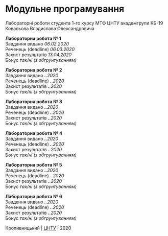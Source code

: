 ﻿# Модульне програмування
Лабораторні роботи студента 1-го курсу МТФ ЦНТУ академгрупи KБ-19 Ковальова Владислава Олександровича

<b>Лабораторна робота № 1</b><br>
Завдання видано <i>06.02.2020</i><br>
Реченець (deadline) <i>06.03.2020</i><br>
Захист результатів <i>13.04.2020</i><br> 
Бонус <i>так/ні (з обгрунтуванням)</i><br>

<b>Лабораторна робота № 2</b><br>
Завдання видано <i>__.__.2020</i><br>
Реченець (deadline) <i>__.__.2020</i><br>
Захист результатів <i>__.__.2020</i><br> 
Бонус <i>так/ні (з обгрунтуванням)</i><br>

<b>Лабораторна робота № 3</b><br>
Завдання видано <i>__.__.2020</i><br>
Реченець (deadline) <i>__.__.2020</i><br>
Захист результатів <i>__.__.2020</i><br> 
Бонус <i>так/ні (з обгрунтуванням)</i><br>

<b>Лабораторна робота № 4</b><br>
Завдання видано <i>__.__.2020</i><br>
Реченець (deadline) <i>__.__.2020</i><br>
Захист результатів <i>__.__.2020</i><br> 
Бонус <i>так/ні (з обгрунтуванням)</i><br>

<b>Лабораторна робота № 5</b><br>
Завдання видано <i>__.__.2020</i><br>
Реченець (deadline) <i>__.__.2020</i><br>
Захист результатів <i>__.__.2020</i><br> 
Бонус <i>так/ні (з обгрунтуванням)</i><br>

<b>Лабораторна робота № 6</b><br>
Завдання видано <i>__.__.2020</i><br>
Реченець (deadline) <i>__.__.2020</i><br>
Захист результатів <i>__.__.2020</i><br> 
Бонус <i>так/ні (з обгрунтуванням)</i><br>


Кропивницький | <a href="http://www.kntu.kr.ua/">ЦНТУ</a> | 2020
